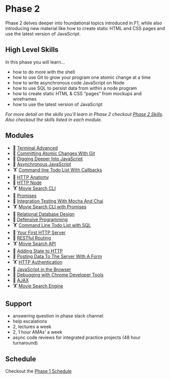 # Phase 2

Phase 2 delves deeper into foundational topics introduced in F1, while also
introducing new material like how to create static HTML and CSS pages and use
the latest version of JavaScript.


## High Level Skills

In this phase you will learn…

- how to do more with the shell
- how to use Git to grow your program one atomic change at a time
- how to write asynchronous code JavaScript on Node
- how to use SQL to persist data from within a node program
- how to create static HTML & CSS “pages” from mockups and wireframes
- how to use the latest version of JavaScript

_For more detail on the skills you'll learn in Phase 2 checkout
[Phase 2 Skills](./skills.md). Also checkout the skills listed in each module._


## Modules

- 🤸 [Terminal Advanced](../../modules/Terminal-Advanced)
- 🤸 [Committing Atomic Changes With Git](../../modules/Committing-Atomic-Changes-With-Git)
- 🤸 [Digging Deeper Into JavaScript](../../modules/Digging-Deeper-Into-JavaScript)
- 🤸 [Asynchronous JavaScript](../../modules/Asynchronous-JavaScript)
- 🏋 [Command line Todo List With Callbacks](../../modules/Command-line-Todo-List-With-Callbacks)
- 🤸 [HTTP Anatomy](../../modules/HTTP-Anatomy)
- 🤸 [HTTP Node](../../modules/HTTP-Node)
- 🏋 [Movie Search CLI](../../modules/Movie-Search-CLI)
- 🤸 [Promises](../../modules/Promises)
- 🤸 [Integration Testing With Mocha And Chai](../../modules/Integration-Testing-With-Mocha-And-Chai)
- 🏋 [Movie Search CLI with Promises](../../modules/Movie-Search-CLI-With-Promises)
- 🤸 [Relational Database Design](../../modules/Relational-Database-Design)
- 🤸 [Defensive Programming](../../modules/Defensive-Programming)
- 🏋 [Command Line Todo List with SQL](../../modules/Command-Line-Todo-List-with-SQL)
- 🤸 [Your First HTTP Server](../../modules/Your-First-HTTP-Server)
- 🤸 [RESTful Routing](../../modules/RESTful-Routing)
- 🏋 [Movie Search API](../../modules/Movie-Search-API)
- 🤸 [Adding State to HTTP](../../modules/Adding-State-to-HTTP)
- 🤸 [Posting Data To The Server With A Form](../../modules/Posting-Data-To-The-Server-With-A-Form)
- 🏋 [HTTP Authentication](../../modules/HTTP-Authentication)
- 🤸 [JavaScript in the Browser](../../modules/JavaScript-in-the-Browser)
- 🤸 [Debugging with Chrome Developer Tools](../../modules/Debugging-with-Chrome-Developer-Tools)
- 🤸 [AJAX](../../modules/AJAX)
- 🏋 [Movie Search Engine](../../modules/Movie-Search-Engine)



## Support

- answering question in phase slack channel
- help escalations
- 2, lectures a week
- 2, 1 hour AMAs' a week
- async code reviews for integrated practice projects (48 hour turnaround)


## Schedule

Checkout the [Phase 1 Schedule](./schedule.md)
